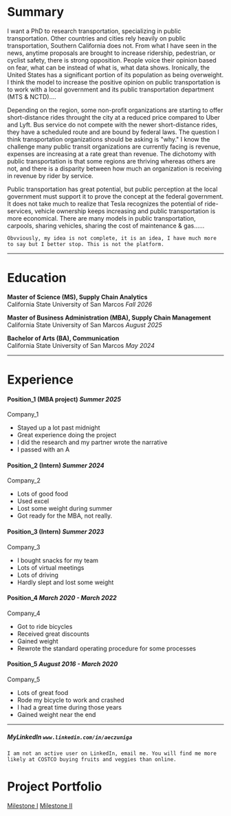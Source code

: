 # Summary
I want a PhD to research transportation, specializing in public transportation. Other countries and cities rely heavily on public transportation, Southern California does not. From what I have seen in the news, anytime proposals are brought to increase ridership, pedestrian, or cyclist safety, there is strong opposition. People voice their opinion based on fear, what can be instead of what is, what data shows. Ironically, the United States has a significant portion of its population as being overweight. I think the model to increase the positive opinion on public transportation is to work with a local government and its public transportation department (MTS & NCTD)....

Depending on the region, some non-profit organizations are starting to offer short-distance rides throught the city at a reduced price compared to Uber and Lyft. Bus service do not compete with the newer short-distance rides, they have a scheduled route and are bound by federal laws. The question I think transportation organizations should be asking is "why." I know the challenge many public transit organizations are currently facing is revenue, expenses are increasing at a rate great than revenue. The dichotomy with public transportation is that some regions are thriving whereas others are not, and there is a disparity between how much an organization is receiving in revenue by rider by service. 

Public transportation has great potential, but public perception at the local government must support it to prove the concept at the federal government. It does not take much to realize that Tesla recognizes the potential of ride-services, vehicle ownership keeps increasing and public transportation is more economical. There are many models in public transportation, carpools, sharing vehicles, sharing the cost of maintenance & gas......


```Obvviously, my idea is not complete, it is an idea, I have much more to say but I better stop. This is not the platform.```

***

# Education
**Master of Science (MS), Supply Chain Analytics**          
California State University of San Marcos      _Fall 2026_

**Master of Business Administration (MBA), Supply Chain Management**          
California State University of San Marcos      _August 2025_

**Bachelor of Arts (BA), Communication**          
California State University of San Marcos      _May 2024_


***

# Experience
#### Position_1 (MBA project)     _Summer 2025_
Company_1
*   Stayed up a lot past midnight
*   Great experience doing the project
*   I did the research and my partner wrote the narrative
*   I passed with an A


#### Position_2 (Intern)      _Summer 2024_
Company_2
*   Lots of good food
*   Used excel
*   Lost some weight during summer
*   Got ready for the MBA, not really.


#### Position_3 (Intern)      _Summer 2023_
Company_3
*   I bought snacks for my team
*   Lots of virtual meetings
*   Lots of driving
*   Hardly slept and lost some weight


#### Position_4      _March 2020 - March 2022_
Company_4
*   Got to ride bicycles 
*   Received great discounts
*   Gained weight
*   Rewrote the standard operating procedure for some processes

#### Position_5      _August 2016 - March 2020_
Company_5
*   Lots of great food
*   Rode my bicycle to work and crashed
*   I had a great time during those years
*   Gained weight near the end

***

##### _MyLinkedIn `www.linkedin.com/in/aeczuniga`_ #####

```I am not an active user on LinkedIn, email me. You will find me more likely at COSTCO buying fruits and veggies than online.```


# **Project Portfolio**
[Milestone I](https://aeczuniga.github.io/)
[Milestone II](https://aeczuniga.github.io/subpage_1/)